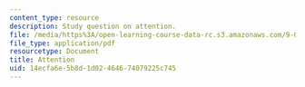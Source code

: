 ```yaml
---
content_type: resource
description: Study question on attention.
file: /media/https%3A/open-learning-course-data-rc.s3.amazonaws.com/9-012-the-brain-and-cognitive-sciences-ii-spring-2002/14ecfa6e5b8d1d02464674079225c745_attention.pdf
file_type: application/pdf
resourcetype: Document
title: Attention
uid: 14ecfa6e-5b8d-1d02-4646-74079225c745
---
```

